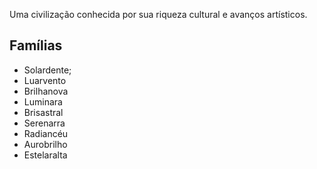 Uma civilização conhecida por sua riqueza cultural e avanços artísticos.

## Famílias
- Solardente;
- Luarvento
- Brilhanova
- Luminara
- Brisastral
- Serenarra
- Radiancéu
- Aurobrilho
- Estelaralta